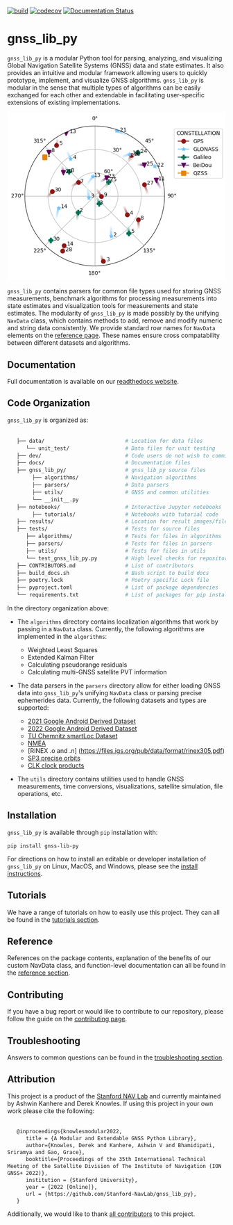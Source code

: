[![build](https://github.com/Stanford-NavLab/gnss_lib_py/actions/workflows/build.yml/badge.svg)](https://github.com/Stanford-NavLab/gnss_lib_py/actions/workflows/build.yml)
[![codecov](https://codecov.io/gh/Stanford-NavLab/gnss_lib_py/branch/main/graph/badge.svg?token=1FBGEWRFM6)](https://codecov.io/gh/Stanford-NavLab/gnss_lib_py)
[![Documentation Status](https://readthedocs.org/projects/gnss_lib_py/badge/?version=latest)](https://gnss_lib_py.readthedocs.io/en/latest/?badge=latest)

gnss_lib_py
===========

`gnss_lib_py` is a modular Python tool for parsing, analyzing, and
visualizing Global Navigation Satellite Systems (GNSS) data and state
estimates.
It also provides an intuitive and modular framework allowing users to
quickly prototype, implement, and visualize GNSS algorithms.
`gnss_lib_py` is modular in the sense that multiple types of
algorithms can be easily exchanged for each other and extendable in
facilitating user-specific extensions of existing implementations.

<img src="https://raw.githubusercontent.com/Stanford-NavLab/gnss_lib_py/main/docs/source/img/skyplot.png" alt="satellite skyplot" width="600"/>

`gnss_lib_py` contains parsers for common file types used for
storing GNSS measurements, benchmark algorithms for processing
measurements into state estimates and visualization tools for measurements
and state estimates.
The modularity of `gnss_lib_py` is made possibly by the unifying
`NavData` class, which contains methods to add, remove and modify
numeric and string data consistently.
We provide standard row names for `NavData` elements on the
[reference page](https://gnss-lib-py.readthedocs.io/en/latest/reference/reference.html).
These names ensure cross compatability between different datasets and
algorithms.

Documentation
-------------
Full documentation is available on our [readthedocs website](https://gnss-lib-py.readthedocs.io/en/latest/index.html).


Code Organization
-----------------

`gnss_lib_py` is organized as:

```bash

   ├── data/                          # Location for data files
      └── unit_test/                  # Data files for unit testing
   ├── dev/                           # Code users do not wish to commit
   ├── docs/                          # Documentation files
   ├── gnss_lib_py/                   # gnss_lib_py source files
        ├── algorithms/               # Navigation algorithms
        ├── parsers/                  # Data parsers
        ├── utils/                    # GNSS and common utilities
        └── __init__.py
   ├── notebooks/                     # Interactive Jupyter notebooks
        ├── tutorials/                # Notebooks with tutorial code
   ├── results/                       # Location for result images/files
   ├── tests/                         # Tests for source files
      ├── algorithms/                 # Tests for files in algorithms
      ├── parsers/                    # Tests for files in parsers
      ├── utils/                      # Tests for files in utils
      └── test_gnss_lib_py.py         # High level checks for repository
   ├── CONTRIBUTORS.md                # List of contributors
   ├── build_docs.sh                  # Bash script to build docs
   ├── poetry.lock                    # Poetry specific Lock file
   ├── pyproject.toml                 # List of package dependencies
   └── requirements.txt               # List of packages for pip install
```
In the directory organization above:

  * The `algorithms` directory contains localization algorithms that
    work by passing in a `NavData` class. Currently, the following
    algorithms are implemented in the `algorithms`:

      * Weighted Least Squares
      * Extended Kalman Filter
      * Calculating pseudorange residuals
      * Calculating multi-GNSS satellite PVT information
  * The data parsers in the `parsers` directory allow for either loading
    GNSS data into `gnss_lib_py`'s unifying `NavData` class or parsing
    precise ephemerides data.
    Currently, the following datasets and types are supported:

      * [2021 Google Android Derived Dataset](https://www.kaggle.com/c/google-smartphone-decimeter-challenge)
      * [2022 Google Android Derived Dataset](https://www.kaggle.com/competitions/smartphone-decimeter-2022)
      * [TU Chemnitz smartLoc Dataset](https://www.tu-chemnitz.de/projekt/smartLoc/gnss_dataset.html.en#Datasets)
      * [NMEA](https://www.sparkfun.com/datasheets/GPS/NMEA%20Reference%20Manual-Rev2.1-Dec07.pdf)
      * [RINEX .o and .n] (https://files.igs.org/pub/data/format/rinex305.pdf)
      * [SP3 precise orbits](https://cddis.nasa.gov/Data_and_Derived_Products/GNSS/orbit_products.html)
      * [CLK clock products](https://cddis.nasa.gov/Data_and_Derived_Products/GNSS/clock_products.html)

  * The `utils` directory contains utilities used to handle
    GNSS measurements, time conversions, visualizations, satellite
    simulation, file operations, etc.

Installation
------------

`gnss_lib_py` is available through `pip` installation with:

```
pip install gnss-lib-py
```

For directions on how to install an editable or developer installation of `gnss_lib_py` on Linux, MacOS, and Windows, please
see the [install instructions](https://gnss-lib-py.readthedocs.io/en/latest/install.html).

Tutorials
---------
We have a range of tutorials on how to easily use this project. They can
all be found in the [tutorials section](https://gnss-lib-py.readthedocs.io/en/latest/tutorials/tutorials.html).

Reference
---------
References on the package contents, explanation of the benefits of our
custom NavData class, and function-level documentation can all be
found in the [reference section](https://gnss-lib-py.readthedocs.io/en/latest/reference/reference.html).

Contributing
------------
If you have a bug report or would like to contribute to our repository,
please follow the guide on the [contributing page](https://gnss-lib-py.readthedocs.io/en/latest/contributing/contributing.html).

Troubleshooting
---------------
Answers to common questions can be found in the [troubleshooting section](https://gnss-lib-py.readthedocs.io/en/latest/troubleshooting.html).

Attribution
-----------
This project is a product of the [Stanford NAV Lab](https://navlab.stanford.edu/)
and currently maintained by Ashwin Kanhere and Derek Knowles. If using
this project in your own work please cite the following:

```

   @inproceedings{knowlesmodular2022,
      title = {A Modular and Extendable GNSS Python Library},
      author={Knowles, Derek and Kanhere, Ashwin V and Bhamidipati, Sriramya and Gao, Grace},
      booktitle={Proceedings of the 35th International Technical Meeting of the Satellite Division of The Institute of Navigation (ION GNSS+ 2022)},
      institution = {Stanford University},
      year = {2022 [Online]},
      url = {https://github.com/Stanford-NavLab/gnss_lib_py},
   }
```

Additionally, we would like to thank [all contributors](https://github.com/Stanford-NavLab/gnss_lib_py/blob/main/CONTRIBUTORS.md) to this project.
